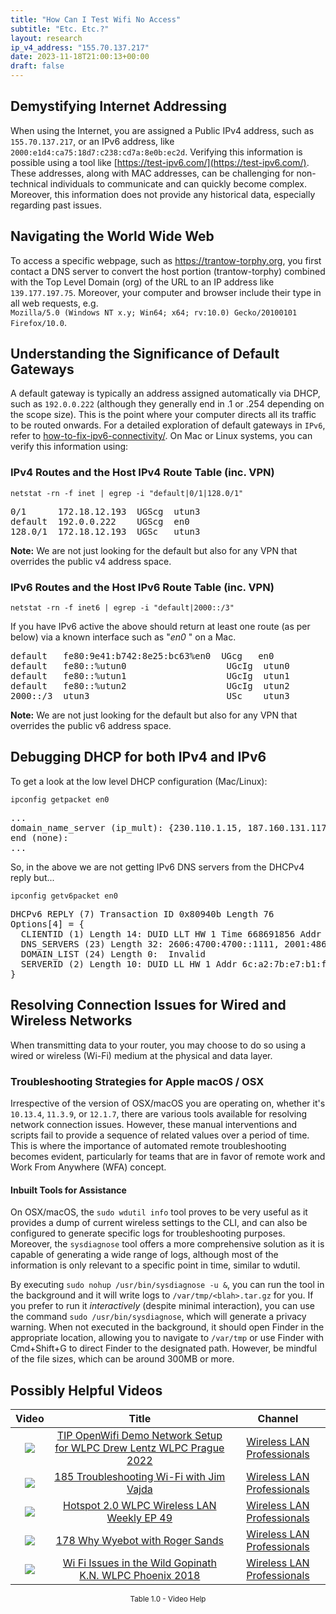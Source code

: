 ```yaml
---
title: "How Can I Test Wifi No Access"
subtitle: "Etc. Etc.?"
layout: research
ip_v4_address: "155.70.137.217"
date: 2023-11-18T21:00:13+00:00
draft: false
---
```


## Demystifying Internet Addressing

When using the Internet, you are assigned a Public IPv4 address, such as ```155.70.137.217```, or an IPv6 address, like ```2000:e1d4:ca75:18d7:c238:cd7a:8e0b:ec2d```. Verifying this information is possible using a tool like [https://test-ipv6.com/](https://test-ipv6.com/). These addresses, along with MAC addresses, can be challenging for non-technical individuals to communicate and can quickly become complex. Moreover, this information does not provide any historical data, especially regarding past issues.
## Navigating the World Wide Web

To access a specific webpage, such as https://trantow-torphy.org, you first contact a DNS server to convert the host portion (trantow-torphy) combined with the Top Level Domain (org) of the URL to an IP address like ```139.177.197.75```. Moreover, your computer and browser include their type in all web requests, e.g. <br>```Mozilla/5.0 (Windows NT x.y; Win64; x64; rv:10.0) Gecko/20100101 Firefox/10.0```.
## Understanding the Significance of Default Gateways

A default gateway is typically an address assigned automatically via DHCP, such as ```192.0.0.222``` (although they generally end in .1 or .254 depending on the scope size). This is the point where your computer directs all its traffic to be routed onwards. For a detailed exploration of default gateways in ```IPv6```, refer to [how-to-fix-ipv6-connectivity/](/blog/how-to-fix-ipv6-connectivity/). On Mac or Linux systems, you can verify this information using:
<br>
### IPv4 Routes and the Host IPv4 Route Table (inc. VPN)
```netstat -rn -f inet | egrep -i "default|0/1|128.0/1"```

<pre>
0/1      172.18.12.193  UGScg  utun3
default  192.0.0.222    UGScg  en0
128.0/1  172.18.12.193  UGSc   utun3</pre>

**Note:** We are not just looking for the default but also for any VPN that overrides the public v4 address space.

### IPv6 Routes and the Host IPv6 Route Table (inc. VPN)
```netstat -rn -f inet6 | egrep -i "default|2000::/3"```

If you have IPv6 active the above should return at least one route (as per below) via a known interface such as "_en0_ " on a Mac. 

<pre>
default   fe80:9e41:b742:8e25:bc63%en0  UGcg   en0
default   fe80::%utun0                   UGcIg  utun0
default   fe80::%utun1                   UGcIg  utun1
default   fe80::%utun2                   UGcIg  utun2
2000::/3  utun3                          USc    utun3</pre>

**Note:** We are not just looking for the default but also for any VPN that overrides the public v6 address space.
<br>

## Debugging DHCP for both IPv4 and IPv6

To get a look at the low level DHCP configuration (Mac/Linux): 

```ipconfig getpacket en0```

<pre>
...
domain_name_server (ip_mult): {230.110.1.15, 187.160.131.117}
end (none):
...</pre>

So, in the above we are not getting IPv6 DNS servers from the DHCPv4 reply but...

```ipconfig getv6packet en0```

<pre>
DHCPv6 REPLY (7) Transaction ID 0x80940b Length 76
Options[4] = {
  CLIENTID (1) Length 14: DUID LLT HW 1 Time 668691856 Addr ff:4f:ca:94:67:2a
  DNS_SERVERS (23) Length 32: 2606:4700:4700::1111, 2001:4860:4860::8844
  DOMAIN_LIST (24) Length 0:  Invalid
  SERVERID (2) Length 10: DUID LL HW 1 Addr 6c:a2:7b:e7:b1:f8
}</pre>




## Resolving Connection Issues for Wired and Wireless Networks
When transmitting data to your router, you may choose to do so using a wired or wireless (Wi-Fi) medium at the physical and data layer.
### Troubleshooting Strategies for Apple macOS / OSX
Irrespective of the version of OSX/macOS you are operating on, whether it's ```10.13.4```, ```11.3.9```, or ```12.1.7```, there are various tools available for resolving network connection issues. However, these manual interventions and scripts fail to provide a sequence of related values over a period of time. This is where the importance of automated remote troubleshooting becomes evident, particularly for teams that are in favor of remote work and Work From Anywhere (WFA) concept.
#### Inbuilt Tools for Assistance
On OSX/macOS, the ```sudo wdutil info``` tool proves to be very useful as it provides a dump of current wireless settings to the CLI, and can also be configured to generate specific logs for troubleshooting purposes. Moreover, the ```sysdiagnose``` tool offers a more comprehensive solution as it is capable of generating a wide range of logs, although most of the information is only relevant to a specific point in time, similar to wdutil.

By executing ```sudo nohup /usr/bin/sysdiagnose -u &```, you can run the tool in the background and it will write logs to ```/var/tmp/<blah>.tar.gz``` for you. If you prefer to run it *interactively* (despite minimal interaction), you can use the command ```sudo /usr/bin/sysdiagnose```, which will generate a privacy warning. When not executed in the background, it should open Finder in the appropriate location, allowing you to navigate to ```/var/tmp``` or use Finder with Cmd+Shift+G to direct Finder to the designated path. However, be mindful of the file sizes, which can be around 300MB or more.
## Possibly Helpful Videos

<link href="/plugins/lity/css/lity.min.css" rel="stylesheet">
<script src="/plugins/lity/js/lity.min.js"></script>
<div class="table1-start"></div>

|Video | Title | Channel |
| :---: | :---: | :---: |
|<a href="https://www.youtube.com/watch?v=IDWliQnBNYM" data-lity><img src="https://i.ytimg.com/vi/IDWliQnBNYM/default.jpg" class="img-fluid"></a>|<a href="https://www.youtube.com/watch?v=IDWliQnBNYM" data-lity>TIP OpenWifi Demo Network Setup for WLPC   Drew Lentz   WLPC Prague 2022</a>|<a target="_blank" href="https://www.youtube.com/channel/UCIzBSS46vcqhwmBZ7ZpY-yg" >Wireless LAN Professionals</a>|
|<a href="https://www.youtube.com/watch?v=NL7tJm_QIKo" data-lity><img src="https://i.ytimg.com/vi/NL7tJm_QIKo/default.jpg" class="img-fluid"></a>|<a href="https://www.youtube.com/watch?v=NL7tJm_QIKo" data-lity>185   Troubleshooting Wi-Fi with Jim Vajda</a>|<a target="_blank" href="https://www.youtube.com/channel/UCIzBSS46vcqhwmBZ7ZpY-yg" >Wireless LAN Professionals</a>|
|<a href="https://www.youtube.com/watch?v=rjE-BEVlS-0" data-lity><img src="https://i.ytimg.com/vi/rjE-BEVlS-0/default.jpg" class="img-fluid"></a>|<a href="https://www.youtube.com/watch?v=rjE-BEVlS-0" data-lity>Hotspot 2.0   WLPC Wireless LAN Weekly EP 49</a>|<a target="_blank" href="https://www.youtube.com/channel/UCIzBSS46vcqhwmBZ7ZpY-yg" >Wireless LAN Professionals</a>|
|<a href="https://www.youtube.com/watch?v=qmt2DSkYT_k" data-lity><img src="https://i.ytimg.com/vi/qmt2DSkYT_k/default.jpg" class="img-fluid"></a>|<a href="https://www.youtube.com/watch?v=qmt2DSkYT_k" data-lity>178   Why Wyebot with Roger Sands</a>|<a target="_blank" href="https://www.youtube.com/channel/UCIzBSS46vcqhwmBZ7ZpY-yg" >Wireless LAN Professionals</a>|
|<a href="https://www.youtube.com/watch?v=XIgyJ0f8Zl4" data-lity><img src="https://i.ytimg.com/vi/XIgyJ0f8Zl4/default.jpg" class="img-fluid"></a>|<a href="https://www.youtube.com/watch?v=XIgyJ0f8Zl4" data-lity>Wi Fi Issues in the Wild   Gopinath K.N.   WLPC Phoenix 2018</a>|<a target="_blank" href="https://www.youtube.com/channel/UCIzBSS46vcqhwmBZ7ZpY-yg" >Wireless LAN Professionals</a>|

<center><small>Table 1.0 - Video Help</small></center>
 <br>
<div class="table1-end"></div>
<script type="text/javascript">
(function() {
    $('div.table1-start').nextUntil('div.table1-end', 'table').addClass('table thead-dark table-striped table-responsive rounded').attr('id', 't1');
    $('#t1').find('thead').addClass('thead-dark');
})();
</script>
